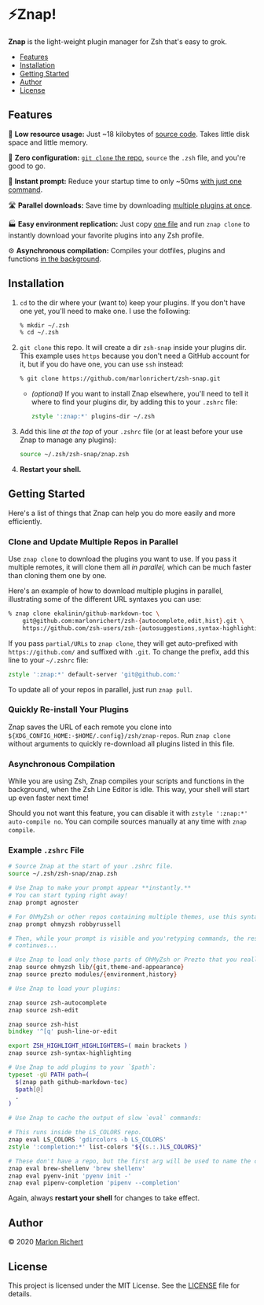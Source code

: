 # ⚡️Znap!
**Znap** is the light-weight plugin manager for Zsh that's easy to grok.

* [Features](#features)
* [Installation](#installation)
* [Getting Started](#getting-started)
* [Author](#author)
* [License](#license)

## Features
🐥 **Low resource usage:**
Just ~18 kilobytes of [source code](#functions). Takes little disk space and little memory.

🔌 **Zero configuration:**
[`git clone` the repo](#installation), `source` the `.zsh` file, and you're good to go.

🏃 **Instant prompt:**
Reduce your startup time to only ~50ms [with just one command](#example-zshrc-file).

🛣 **Parallel downloads:**
Save time by downloading [multiple plugins at once](#clone-and-update-multiple-repos-in-parallel).

🏭 **Easy environment replication:**
Just copy [one file](#quickly-re-install-your-plugins) and run `znap clone` to instantly download
your favorite plugins into any Zsh profile.

⚙️ **Asynchronous compilation:**
Compiles your dotfiles, plugins and functions [in the background](#asynchronous-compilation).

## Installation
 1. `cd` to the dir where your (want to) keep your plugins. If you don't have one yet, you'll need
    to make one. I use the following:
    ```zsh
    % mkdir ~/.zsh
    % cd ~/.zsh
    ```
 1. `git clone` this repo. It will create a dir `zsh-snap` inside your plugins dir. This
    example uses `https` because you don't need a GitHub account for it, but if you do have one,
    you can use `ssh` instead:
    ```zsh
    % git clone https://github.com/marlonrichert/zsh-snap.git
    ```
    * _(optional)_ If you want to install Znap elsewhere, you'll need to tell it where to find your
      plugins dir, by adding this to your `.zshrc` file:
      ```zsh
      zstyle ':znap:*' plugins-dir ~/.zsh
      ```
 1. Add this line _at the top_ of your `.zshrc` file (or at least before your use Znap to manage
    any plugins):
    ```zsh
    source ~/.zsh/zsh-snap/znap.zsh
    ```
 1. **Restart your shell.**

## Getting Started
Here's a list of things that Znap can help you do more easily and more efficiently.

### Clone and Update Multiple Repos in Parallel
Use `znap clone` to download the plugins you want to use. If you pass it multiple remotes, it will
clone them all _in parallel,_ which can be much faster than cloning them one by one.

Here's an example of how to download multiple plugins in parallel, illustrating some of the
different URL syntaxes you can use:
```zsh
% znap clone ekalinin/github-markdown-toc \
    git@github.com:marlonrichert/zsh-{autocomplete,edit,hist}.git \
    https://github.com/zsh-users/zsh-{autosuggestions,syntax-highlighting}.git
```

If you pass `partial/URLs` to `znap clone`, they will get auto-prefixed with `https://github.com/`
and suffixed with `.git`. To change the prefix, add this line to your `~/.zshrc` file:
```zsh
zstyle ':znap:*' default-server 'git@github.com:'
```

To update all of your repos in parallel, just run `znap pull`.

### Quickly Re-install Your Plugins
Znap saves the URL of each remote you clone into
`${XDG_CONFIG_HOME:-$HOME/.config}/zsh/znap-repos`. Run `znap clone` without arguments to quickly
re-download all plugins listed in this file.

### Asynchronous Compilation
While you are using Zsh, Znap compiles your scripts and functions in the background, when the Zsh
Line Editor is idle. This way, your shell will start up even faster next time!

Should you not want this feature, you can disable it with `zstyle ':znap:*' auto-compile no`. You
can compile sources manually at any time with `znap compile`.

### Example `.zshrc` File
```zsh
# Source Znap at the start of your .zshrc file.
source ~/.zsh/zsh-snap/znap.zsh

# Use Znap to make your prompt appear **instantly.**
# You can start typing right away!
znap prompt agnoster

# For OhMyZsh or other repos containing multiple themes, use this syntax instead:
znap prompt ohmyzsh robbyrussell

# Then, while your prompt is visible and you'retyping commands, the rest of your `.zshrc` file
# continues...

# Use Znap to load only those parts of OhMyZsh or Prezto that you really need:
znap source ohmyzsh lib/{git,theme-and-appearance}
znap source prezto modules/{environment,history}

# Use Znap to load your plugins:

znap source zsh-autocomplete
znap source zsh-edit

znap source zsh-hist
bindkey '^[q' push-line-or-edit

export ZSH_HIGHLIGHT_HIGHLIGHTERS=( main brackets )
znap source zsh-syntax-highlighting

# Use Znap to add plugins to your `$path`:
typeset -gU PATH path=(
  $(znap path github-markdown-toc)
  $path[@]
  .
)

# Use Znap to cache the output of slow `eval` commands:

# This runs inside the LS_COLORS repo.
znap eval LS_COLORS 'gdircolors -b LS_COLORS'
zstyle ':completion:*' list-colors "${(s.:.)LS_COLORS}"

# These don't have a repo, but the first arg will be used to name the cache file.
znap eval brew-shellenv 'brew shellenv'
znap eval pyenv-init 'pyenv init -'
znap eval pipenv-completion 'pipenv --completion'
```

Again, always **restart your shell** for changes to take effect.

## Author
© 2020 [Marlon Richert](https://github.com/marlonrichert)

## License
This project is licensed under the MIT License. See the
[LICENSE](LICENSE) file for details.
